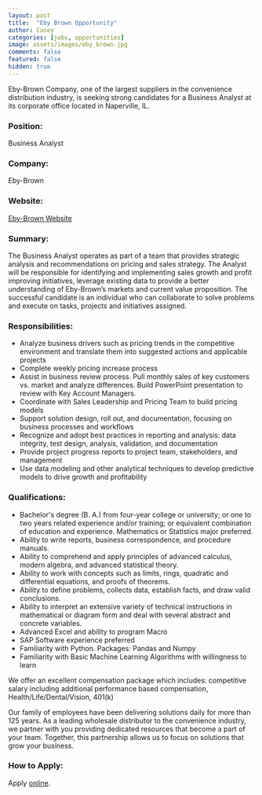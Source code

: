 ```yaml
---
layout: post
title:  "Eby Brown Opportunity"
author: Casey
categories: [jobs, opportunities]
image: assets/images/eby_brown.jpg
comments: false
featured: false
hidden: true
---
```

 
Eby-Brown Company, one of the largest suppliers in the convenience distribution industry, is seeking strong candidates for a Business Analyst at its corporate office located in Naperville, IL.


### Position:
Business Analyst

### Company:
Eby-Brown

### Website:
<a href="http://www.eby-brown.com/">Eby-Brown Website</a>

### Summary:
The Business Analyst operates as part of a team that provides strategic analysis and recommendations on pricing and sales strategy. The Analyst will be responsible for identifying and implementing sales growth and profit improving initiatives, leverage existing data to provide a better understanding of Eby-Brown’s markets and current value proposition. The successful candidate is an individual who can collaborate to solve problems and execute on tasks, projects and initiatives assigned.

### Responsibilities:
- Analyze business drivers such as pricing trends in the competitive environment and translate them into suggested actions and applicable projects
- Complete weekly pricing increase process
- Assist in business review process. Pull monthly sales of key customers vs. market and analyze differences. Build PowerPoint presentation to review with Key Account Managers.
- Coordinate with Sales Leadership and Pricing Team to build pricing models
- Support solution design, roll out, and documentation, focusing on business processes and workflows
- Recognize and adopt best practices in reporting and analysis: data integrity, test design, analysis, validation, and documentation
- Provide project progress reports to project team, stakeholders, and management
- Use data modeling and other analytical techniques to develop predictive models to drive growth and profitability
 

### Qualifications:
- Bachelor's degree (B. A.) from four-year college or university; or one to two years related experience and/or training; or equivalent combination of education and experience. Mathematics or Statistics major preferred.
- Ability to write reports, business correspondence, and procedure manuals. 
- Ability to comprehend and apply principles of advanced calculus, modern algebra, and advanced statistical theory.
- Ability to work with concepts such as limits, rings, quadratic and differential equations, and proofs of theorems.
- Ability to define problems, collects data, establish facts, and draw valid conclusions. 
- Ability to interpret an extensive variety of technical instructions in mathematical or diagram form and deal with several abstract and concrete variables.
- Advanced Excel and ability to program Macro
- SAP Software experience preferred
- Familiarity with Python. Packages: Pandas and Numpy
- Familiarity with Basic Machine Learning Algorithms with willingness to learn

We offer an excellent compensation package which includes: competitive salary including additional performance based compensation, Health/Life/Dental/Vision, 401(k)

Our family of employees have been delivering solutions daily for more than 125 years. As a leading wholesale distributor to the convenience industry, we partner with you providing dedicated resources that become a part of your team. Together, this partnership allows us to focus on solutions that grow your business.

### How to Apply:

Apply <a href="https://career8.successfactors.com/sfcareer/jobreqcareer?jobId=5929&company=S001871323P&username">online</a>.

